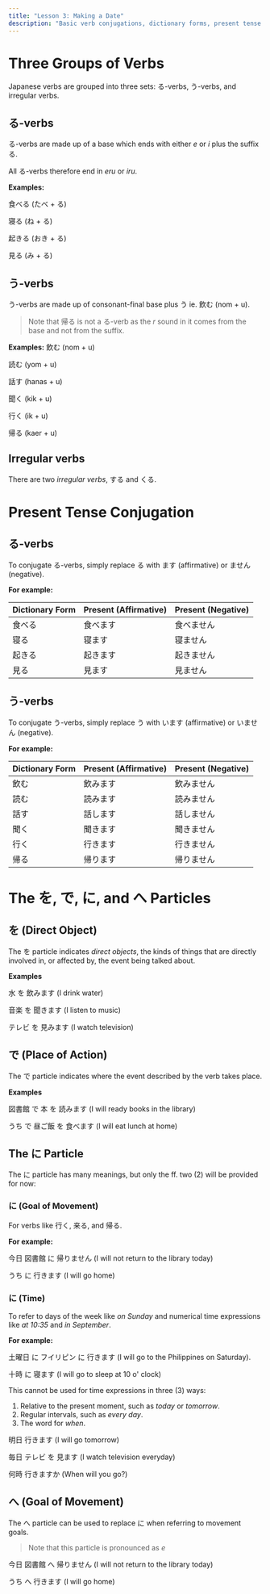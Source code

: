 ```yaml
---
title: "Lesson 3: Making a Date"
description: "Basic verb conjugations, dictionary forms, present tense affirmative and negative forms."
---
```


# Three Groups of Verbs
Japanese verbs are grouped into three sets: る-verbs, う-verbs, and irregular verbs.

## る-verbs
る-verbs are made up of a base which ends with either _e_ or _i_ plus the suffix る.

All る-verbs therefore end in _eru_ or _iru_.

**Examples:**

食べる (たべ + る)

寝る (ね + る)

起きる (おき + る)

見る (み + る)

## う-verbs
う-verbs are made up of consonant-final base plus う ie. 飲む (nom + u).

> Note that 帰る is not a る-verb as the _r_ sound in it comes from the base and not 
> from the suffix.

**Examples:**
飲む (nom + u)

読む (yom + u)

話す (hanas + u)

聞く (kik + u)

行く (ik + u)

帰る (kaer + u)

## Irregular verbs
There are two _irregular verbs_, する and くる.

# Present Tense Conjugation

## る-verbs
To conjugate る-verbs, simply replace る with ます (affirmative) or ません (negative).

**For example:**

| Dictionary Form | Present (Affirmative) | Present (Negative) |
|-----------------|-----------------------|--------------------|
| 食べる          | 食べます              | 食べません         |
| 寝る            | 寝ます                | 寝ません           |
| 起きる          | 起きます              | 起きません         |
| 見る            | 見ます                | 見ません           |

## う-verbs
To conjugate う-verbs, simply replace う with います (affirmative) or いません (negative).

**For example:**

| Dictionary Form | Present (Affirmative) | Present (Negative) |
|-----------------|-----------------------|--------------------|
| 飲む            | 飲みます              | 飲みません         |
| 読む            | 読みます              | 読みません         |
| 話す            | 話します              | 話しません         |
| 聞く            | 聞きます              | 聞きません         |
| 行く            | 行きます              | 行きません         |
| 帰る            | 帰ります              | 帰りません         |

# The を, で, に, and へ Particles

## を (Direct Object)
The を particle indicates _direct objects_, the kinds of things that are directly involved 
in, or affected by, the event being talked about.

**Examples**

水 を 飲みます (I drink water)

音楽 を 聞きます (I listen to music)

テレビ を 見みます (I watch television)

## で (Place of Action)
The で particle indicates where the event described by the verb takes place.

**Examples**

図書館 で 本 を 読みます (I will ready books in the library)

うち で 昼ご飯 を 食べます (I will eat lunch at home)

## The に Particle
The に particle has many meanings, but only the ff. two (2) will be provided for now:

### に (Goal of Movement)
For verbs like 行く, 来る, and 帰る.

**For example:**

今日 図書館 に 帰りません (I will not return to the library today)

うち に 行きます (I will go home)

### に (Time)
To refer to days of the week like _on Sunday_ and numerical time expressions like 
_at 10:35_ and _in September_.

**For example:**

土曜日 に フイリピン に 行きます (I will go to the Philippines on Saturday).

十時 に 寝ます (I will go to sleep at 10 o' clock)

This cannot be used for time expressions in three (3) ways:

1. Relative to the present moment, such as _today_ or _tomorrow_.
2. Regular intervals, such as _every day_.
3. The word for _when_.

明日 行きます (I will go tomorrow)

毎日 テレビ を 見ます (I watch television everyday)

何時 行きますか (When will you go?)

## へ (Goal of Movement)
The へ particle can be used to replace に when referring to movement goals.

> Note that this particle is pronounced as _e_

今日 図書館 へ 帰りません (I will not return to the library today)

うち へ 行きます (I will go home)
